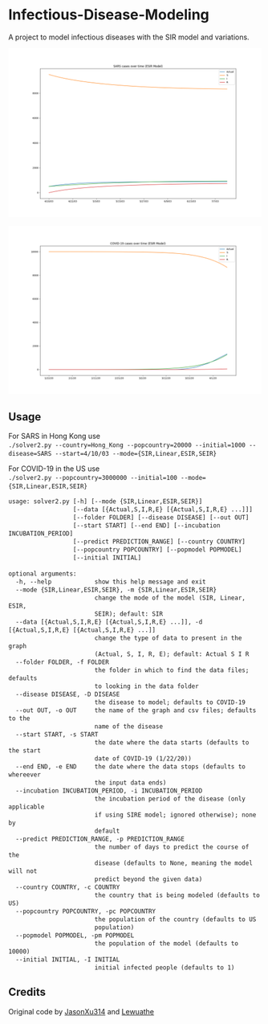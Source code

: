 # Infectious-Disease-Modeling

A project to model infectious diseases with the SIR model and variations.

![](https://raw.githubusercontent.com/Ta180m/Infectious-Disease-Modeling/master/SARS-ESIR.png)

![](https://raw.githubusercontent.com/Ta180m/Infectious-Disease-Modeling/master/COVID-19-ESIR.png)

## Usage

For SARS in Hong Kong use  
`./solver2.py --country=Hong_Kong --popcountry=20000 --initial=1000 --disease=SARS --start=4/10/03 --mode={SIR,Linear,ESIR,SEIR}`

For COVID-19 in the US use  
`./solver2.py --popcountry=3000000 --initial=100 --mode={SIR,Linear,ESIR,SEIR}`

```
usage: solver2.py [-h] [--mode {SIR,Linear,ESIR,SEIR}]
                  [--data [{Actual,S,I,R,E} [{Actual,S,I,R,E} ...]]]
                  [--folder FOLDER] [--disease DISEASE] [--out OUT]
                  [--start START] [--end END] [--incubation INCUBATION_PERIOD]
                  [--predict PREDICTION_RANGE] [--country COUNTRY]
                  [--popcountry POPCOUNTRY] [--popmodel POPMODEL]
                  [--initial INITIAL]

optional arguments:
  -h, --help            show this help message and exit
  --mode {SIR,Linear,ESIR,SEIR}, -m {SIR,Linear,ESIR,SEIR}
                        change the mode of the model (SIR, Linear, ESIR,
                        SEIR); default: SIR
  --data [{Actual,S,I,R,E} [{Actual,S,I,R,E} ...]], -d [{Actual,S,I,R,E} [{Actual,S,I,R,E} ...]]
                        change the type of data to present in the graph
                        (Actual, S, I, R, E); default: Actual S I R
  --folder FOLDER, -f FOLDER
                        the folder in which to find the data files; defaults
                        to looking in the data folder
  --disease DISEASE, -D DISEASE
                        the disease to model; defaults to COVID-19
  --out OUT, -o OUT     the name of the graph and csv files; defaults to the
                        name of the disease
  --start START, -s START
                        the date where the data starts (defaults to the start
                        date of COVID-19 (1/22/20))
  --end END, -e END     the date where the data stops (defaults to whereever
                        the input data ends)
  --incubation INCUBATION_PERIOD, -i INCUBATION_PERIOD
                        the incubation period of the disease (only applicable
                        if using SIRE model; ignored otherwise); none by
                        default
  --predict PREDICTION_RANGE, -p PREDICTION_RANGE
                        the number of days to predict the course of the
                        disease (defaults to None, meaning the model will not
                        predict beyond the given data)
  --country COUNTRY, -c COUNTRY
                        the country that is being modeled (defaults to US)
  --popcountry POPCOUNTRY, -pc POPCOUNTRY
                        the population of the country (defaults to US
                        population)
  --popmodel POPMODEL, -pm POPMODEL
                        the population of the model (defaults to 10000)
  --initial INITIAL, -I INITIAL
                        initial infected people (defaults to 1)
```

## Credits

Original code by [JasonXu314](https://github.com/JasonXu314/covid-19-project/) and [Lewuathe](https://github.com/Lewuathe/COVID19-SIR)
